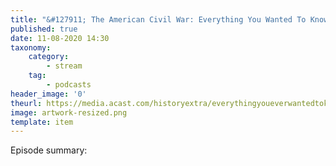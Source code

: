 ```yaml
---
title: "&#127911; The American Civil War: Everything You Wanted To Know | HistoryExtra Podcast - HistoryExtra"
published: true
date: 11-08-2020 14:30
taxonomy:
    category:
        - stream
    tag:
        - podcasts
header_image: '0'
theurl: https://media.acast.com/historyextra/everythingyoueverwantedtoknowabouttheamericancivilwar-butwereafraidtoask/media.mp3
image: artwork-resized.png
template: item
--- 
```

Episode summary: 
